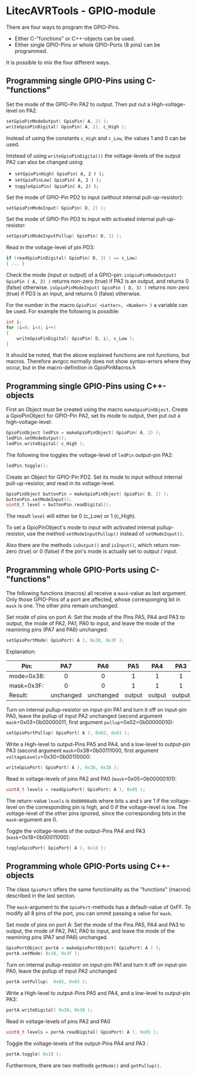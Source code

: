 # LitecAVRTools - GPIO-module #

There are four ways to program the GPIO-Pins. 
- Either C-"functions" or C++-objects can be used. 
- Either single GPIO-Pins or whole GPIO-Ports (8 pins) can be programmed. 

It is possible to mix the four different ways.

## Programming single GPIO-Pins using C-"functions" ##

Set the mode of the GPIO-Pin PA2 to output. Then put out a High-voltage-
level on PA2.
```C
setGpioPinModeOutput( GpioPin( A, 2) );
writeGpioPinDigital( GpioPin( A, 2), c_High );
```
Instead of using the constants `c_High` and `c_Low`, the values 1 and 0 can be
used.

Intstead of using `writeGpioPinDigital()` the voltage-levels of the output PA2
can also be changed using:
- `setGpioPinHigh( GpioPin( A, 2 ) );`
- `setGpioPinLow( GpioPin( A, 2 ) );`
- `toggleGpioPin( GpioPin( A, 2) );`

Set the mode of GPIO-Pin PD2 to input (without internal pull-up-resistor):
```C
setGpioPinModeInput( GpioPin( D, 2) );
```

Set the mode of GPIO-Pin PD3 to input with activated internal pull-up-resistor:
```C
setGpioPinModeInputPullup( GpioPin( D, 3) );
```

Read in the voltage-level of pin PD3:
```C
if (readGpioPinDigital( GpioPin( D, 3) ) == c_Low)
{ ... }
```

Check the mode (input or output) of a GPIO-pin:
`isGpioPinModeOutput( GpioPin ( A, 2) )` returns non-zero (true) if PA2 is an
output, and returns 0 (false) otherwise.
`isGpioPinModeInput( GpioPin ( D, 3) )` returns non-zero (true) if PD3 is an
input, and returns 0 (false) otherwise.

For the number in the macro `GpioPin( <Letter>, <Number> )` a variable
can be used. For example the following is possible:
```C
int i;
for (i=0; i<4; i++)
{
    writeGpioPinDigital( GpioPin( D, i), c_Low );
}
```

It should be noted, that the above explained functions are not functions,
but macros. Therefore avrgcc normally does not show syntax-errors where they
occur, but in the macro-definition in GpioPinMacros.h

## Programming single GPIO-Pins using C++-objects ##

First an Object must be created using the macro `makeGpioPinObject`. Create
a GpioPinObject for GPIO-Pin PA2, set its mode to output, then put out a 
high-voltage-level:
```C
GpioPinObject ledPin = makeGpioPinObject( GpioPin( A, 2) );
ledPin.setModeOutput();
ledPin.writeDigital( c_High );
```
The following line toggles the voltage-level of `ledPin` output-pin PA2:
```C
ledPin.toggle();
```
Create an Object for GPIO-Pin PD2. Set its mode to input without internal 
pull-up-resistor, and read in its voltage-level.
```C
GpioPinObject buttonPin = makeGpioPinObject( GpioPin( D, 2) );
buttonPin.setModeInput();
uint8_t level = buttonPin.readDigital();
```
The result `level` will either be 0 (c_Low) or 1 (c_High).

To set a GpioPinObject's mode to input with activated internal pullup-
resistor, use the method `setModeInputPullup()` instead of `setModeInput()`.

Also there are the methods `isOutput()` and `isInput()`, which return non-zero
(true) or 0 (false) if the pin's mode is actually set to output / input.



## Programming whole GPIO-Ports using C-"functions" ##

The following functions (macros) all receive a `mask`-value as last argument.
Only those GPIO-Pins of a port are affected, whose corresponging bit in
`mask` is one. The other pins remain unchanged.

Set mode of pins on port A: Set the mode of the Pins PA5, PA4 and PA3 to output, 
the mode of PA2, PA1, PA0 to input, and leave the mode of the reamining pins
(PA7 and PA6) unchanged:
```C
setGpioPortMode( GpioPort( A ), 0x38, 0x3F );
```
Explanation: 

| Pin:       |    PA7    |    PA6    |   PA5  |   PA4  |   PA3  |  PA2  |  PA1  |  PA0  |
|------------|:---------:|:---------:|:------:|:------:|:------:|:-----:|:-----:|:-----:|
| mode=0x38: |     0     |     0     |    1   |    1   |    1   |   0   |   0   |   0   |
| mask=0x3F: |     0     |     0     |    1   |    1   |    1   |   1   |   1   |   1   |
| Result:    | unchanged | unchanged | output | output | output | input | input | input |

Turn on internal pullup-resistor on input-pin PA1 and turn it off on input-pin 
PA0, leave the pullup of input PA2 unchanged (second argument 
`mask`=0x03=0b00000011, first argument `pullup`=0x02=0b00000010):
```C
setGpioPortPullup( GpioPort( A ), 0x02, 0x03 );
```

Write a High-level to output-Pins PA5 and PA4, and a low-level to output-pin
PA3 (second argument `mask`=0x38=0b00111000, first argument 
`voltageLevels`=0x30=0b00110000:
```C
writeGpioPort( GpioPort( A ), 0x30, 0x38 );
```

Read in voltage-levels of pins PA2 and PA0 (`mask`=0x05=0b00000101):
```C
uint8_t levels = readGpioPort( GpioPort( A ), 0x05 );
```
The return-value `levels` is `0b00000a0b` where bits `a` and `b` are 1 if the 
voltage-level on the corresponding pin is high, and 0 if the voltage-level is 
low. The voltage-level of the other pins ignored, since the corresponding bits
in the `mask`-argument are 0.

Toggle the voltage-levels of the output-Pins PA4 and PA3 
(`mask`=0x18=0b00011000):
```C
toggleGpioPort( GpioPort( A ), 0x18 );
```

## Programming whole GPIO-Ports using C++-objects ##

The class `GpioPort` offers the same functionality as the "functions" (macros) 
described in the last section.

The `mask`-argument to the `GpioPort`-methods has a default-value of 0xFF. To
modify all 8 pins of the port, you can ommit passing a value for `mask`.

Set mode of pins on port A: Set the mode of the Pins PA5, PA4 and PA3 to output, 
the mode of PA2, PA1, PA0 to input, and leave the mode of the reamining pins
(PA7 and PA6) unchanged.
```C
GpioPortObject portA = makeGpioPortObject( GpioPort( A ) );
portA.setMode( 0x38, 0x3F );
```

Turn on internal pullup-resistor on input-pin PA1 and turn it off on input-pin 
PA0, leave the pullup of input PA2 unchanged 
```C
portA.setPullup(  0x02, 0x03 );
```

Write a High-level to output-Pins PA5 and PA4, and a low-level to output-pin
PA3:
```C
portA.writeDigital( 0x30, 0x38 );
```

Read in voltage-levels of pins PA2 and PA0
```C
uint8_t levels = portA.readDigital( GpioPort( A ), 0x05 );
```

Toggle the voltage-levels of the output-Pins PA4 and PA3 :
```C
portA.toggle( 0x18 );
```

Furthermore, there are two methods `getMode()` and `getPullup()`. 





